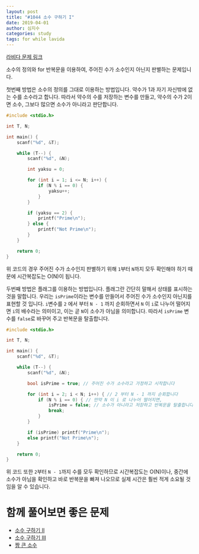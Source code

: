 ```yaml
---
layout: post
title: "#1044 소수 구하기 I"
date: 2019-04-01
author: 심지수
categories: study
tags: for while lavida
---
```


[라비다 문제 링크][1044]

소수의 정의와 for 반복문을 이용하여, 주어진 수가 소수인지 아닌지 판별하는 문제입니다.

<!--more-->

첫번째 방법은 소수의 정의를 그대로 이용하는 방법입니다. 약수가 1과 자기 자신밖에 없는 수를 소수라고 합니다. 따라서 약수의 수를 저장하는 변수를 만들고, 약수의 수가 2이면 소수, 그보다 많으면 소수가 아니라고 판단합니다.

```c++
#include <stdio.h>

int T, N;

int main() {
	scanf("%d", &T);

	while (T--) {
		scanf("%d", &N);

		int yaksu = 0;

		for (int i = 1; i <= N; i++) {
			if (N % i == 0) {
				yaksu++;
			}
		}

		if (yaksu == 2) {
			printf("Prime\n");
		} else {
			printf("Not Prime\n");
		}
	}

	return 0;
}
```

위 코드의 경우 주어진 수가 소수인지 판별하기 위해 `1`부터 `N`까지 모두 확인해야 하기 때문에 시간복잡도는 O(N)이 됩니다.

두번째 방법은 플래그를 이용하는 방법입니다. 플래그란 간단히 말해서 상태를 표시하는 것을 말합니다. 우리는 `isPrime`이라는 변수를 만들어서 주어진 수가 소수인지 아닌지를 표현할 것 입니다. `i`변수를 `2` 에서 부터 `N - 1` 까지 순회하면서 `N` 이 `i`로 나누어 떨어지면 `i`의 배수라는 의미이고, 이는 곧 `N`이 소수가 아님을 의미합니다. 따라서 `isPrime` 변수를 `false`로 바꾸어 주고 반복문을 탈출합니다.

```c++
#include <stdio.h>

int T, N;

int main() {
	scanf("%d", &T);

	while (T--) {
		scanf("%d", &N);

		bool isPrime = true; // 주어진 수가 소수라고 가정하고 시작합니다

		for (int i = 2; i < N; i++) { // 2 부터 N - 1 까지 순회합니다
			if (N % i == 0) { // 만약 N 이 i 로 나누어 떨어지면,
				isPrime = false; // 소수가 아니라고 저장하고 반복문을 탈출합니다
				break;
			}
		}

		if (isPrime) printf("Prime\n");
		else printf("Not Prime\n");
	}

	return 0;
}
```

위 코드 또한 `2`부터 `N - 1`까지 수를 모두 확인하므로 시간복잡도는 O(N)이나, 중간에 소수가 아님을 확인하고 바로 반복문을 빠져 나오므로 실제 시간은 훨씬 적게 소요될 것임을 알 수 있습니다.

# 함께 풀어보면 좋은 문제

* [소수 구하기 II][1045]
* [소수 구하기 III][1045]
* [짱 큰 소수][2373]

[1044]: https://lavida.us/problem.php?id=1044
[1045]: https://lavida.us/problem.php?id=1045
[1062]: https://lavida.us/problem.php?id=1062
[2373]: https://lavida.us/problem.php?id=2373
